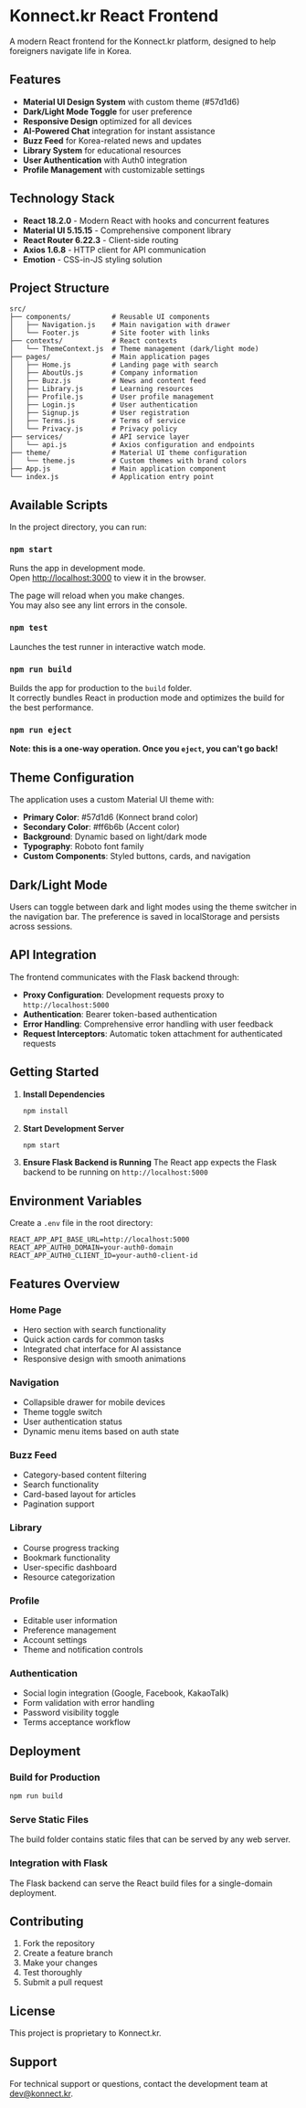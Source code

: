 # Konnect.kr React Frontend

A modern React frontend for the Konnect.kr platform, designed to help foreigners navigate life in Korea.

## Features

- **Material UI Design System** with custom theme (#57d1d6)
- **Dark/Light Mode Toggle** for user preference
- **Responsive Design** optimized for all devices
- **AI-Powered Chat** integration for instant assistance
- **Buzz Feed** for Korea-related news and updates
- **Library System** for educational resources
- **User Authentication** with Auth0 integration
- **Profile Management** with customizable settings

## Technology Stack

- **React 18.2.0** - Modern React with hooks and concurrent features
- **Material UI 5.15.15** - Comprehensive component library
- **React Router 6.22.3** - Client-side routing
- **Axios 1.6.8** - HTTP client for API communication
- **Emotion** - CSS-in-JS styling solution

## Project Structure

```
src/
├── components/          # Reusable UI components
│   ├── Navigation.js    # Main navigation with drawer
│   └── Footer.js        # Site footer with links
├── contexts/            # React contexts
│   └── ThemeContext.js  # Theme management (dark/light mode)
├── pages/               # Main application pages
│   ├── Home.js          # Landing page with search
│   ├── AboutUs.js       # Company information
│   ├── Buzz.js          # News and content feed
│   ├── Library.js       # Learning resources
│   ├── Profile.js       # User profile management
│   ├── Login.js         # User authentication
│   ├── Signup.js        # User registration
│   ├── Terms.js         # Terms of service
│   └── Privacy.js       # Privacy policy
├── services/            # API service layer
│   └── api.js           # Axios configuration and endpoints
├── theme/               # Material UI theme configuration
│   └── theme.js         # Custom themes with brand colors
├── App.js               # Main application component
└── index.js             # Application entry point
```

## Available Scripts

In the project directory, you can run:

### `npm start`

Runs the app in development mode.\
Open [http://localhost:3000](http://localhost:3000) to view it in the browser.

The page will reload when you make changes.\
You may also see any lint errors in the console.

### `npm test`

Launches the test runner in interactive watch mode.

### `npm run build`

Builds the app for production to the `build` folder.\
It correctly bundles React in production mode and optimizes the build for the best performance.

### `npm run eject`

**Note: this is a one-way operation. Once you `eject`, you can't go back!**

## Theme Configuration

The application uses a custom Material UI theme with:

- **Primary Color**: #57d1d6 (Konnect brand color)
- **Secondary Color**: #ff6b6b (Accent color)
- **Background**: Dynamic based on light/dark mode
- **Typography**: Roboto font family
- **Custom Components**: Styled buttons, cards, and navigation

## Dark/Light Mode

Users can toggle between dark and light modes using the theme switcher in the navigation bar. The preference is saved in localStorage and persists across sessions.

## API Integration

The frontend communicates with the Flask backend through:

- **Proxy Configuration**: Development requests proxy to `http://localhost:5000`
- **Authentication**: Bearer token-based authentication
- **Error Handling**: Comprehensive error handling with user feedback
- **Request Interceptors**: Automatic token attachment for authenticated requests

## Getting Started

1. **Install Dependencies**
   ```bash
   npm install
   ```

2. **Start Development Server**
   ```bash
   npm start
   ```

3. **Ensure Flask Backend is Running**
   The React app expects the Flask backend to be running on `http://localhost:5000`

## Environment Variables

Create a `.env` file in the root directory:

```env
REACT_APP_API_BASE_URL=http://localhost:5000
REACT_APP_AUTH0_DOMAIN=your-auth0-domain
REACT_APP_AUTH0_CLIENT_ID=your-auth0-client-id
```

## Features Overview

### Home Page
- Hero section with search functionality
- Quick action cards for common tasks
- Integrated chat interface for AI assistance
- Responsive design with smooth animations

### Navigation
- Collapsible drawer for mobile devices
- Theme toggle switch
- User authentication status
- Dynamic menu items based on auth state

### Buzz Feed
- Category-based content filtering
- Search functionality
- Card-based layout for articles
- Pagination support

### Library
- Course progress tracking
- Bookmark functionality
- User-specific dashboard
- Resource categorization

### Profile
- Editable user information
- Preference management
- Account settings
- Theme and notification controls

### Authentication
- Social login integration (Google, Facebook, KakaoTalk)
- Form validation with error handling
- Password visibility toggle
- Terms acceptance workflow

## Deployment

### Build for Production
```bash
npm run build
```

### Serve Static Files
The build folder contains static files that can be served by any web server.

### Integration with Flask
The Flask backend can serve the React build files for a single-domain deployment.

## Contributing

1. Fork the repository
2. Create a feature branch
3. Make your changes
4. Test thoroughly
5. Submit a pull request

## License

This project is proprietary to Konnect.kr.

## Support

For technical support or questions, contact the development team at dev@konnect.kr.
